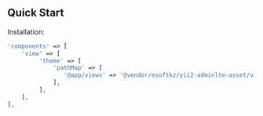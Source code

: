 Quick Start
-----------

Installation:

```php
'components' => [
    'view' => [
         'theme' => [
             'pathMap' => [
                '@app/views' => '@vendor/esoftkz/yii2-adminlte-asset/views/yii2-app'
             ],
         ],
    ],
],
```
